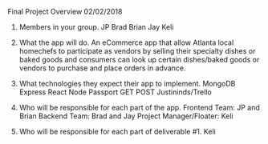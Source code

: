Final Project Overview
02/02/2018

1. Members in your group.
JP
Brad
Brian
Jay
Keli

2. What the app will do.
An eCommerce app that allow Atlanta local homechefs to participate as vendors by selling their specialty dishes or baked goods and consumers can look up certain dishes/baked goods or vendors to purchase and place orders in advance. 

3. What technologies they expect their app to implement.
MongoDB
Express
React
Node
Passport
GET 
POST
Justininds/Trello

4. Who will be responsible for each part of the app.
Frontend Team: JP and Brian
Backend Team: Brad and Jay 
Project Manager/Floater: Keli 

5. Who will be responsible for each part of deliverable #1.
Keli 